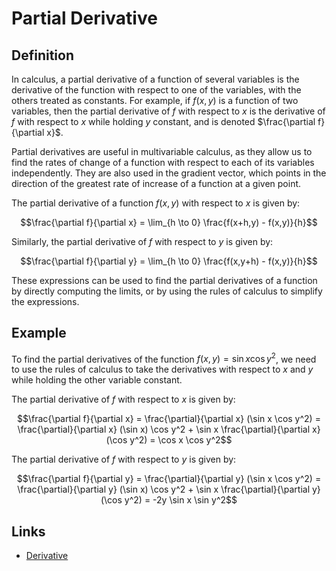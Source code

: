 # Partial Derivative

## Definition

In calculus, a partial derivative of a function of several variables is the derivative of the function with respect to one of the variables, with the others treated as constants. For example, if $f(x,y)$ is a function of two variables, then the partial derivative of $f$ with respect to $x$ is the derivative of $f$ with respect to $x$ while holding $y$ constant, and is denoted $\frac{\partial f}{\partial x}$.

Partial derivatives are useful in multivariable calculus, as they allow us to find the rates of change of a function with respect to each of its variables independently. They are also used in the gradient vector, which points in the direction of the greatest rate of increase of a function at a given point.

The partial derivative of a function $f(x,y)$ with respect to $x$ is given by:

$$\frac{\partial f}{\partial x} = \lim_{h \to 0} \frac{f(x+h,y) - f(x,y)}{h}$$

Similarly, the partial derivative of $f$ with respect to $y$ is given by:

$$\frac{\partial f}{\partial y} = \lim_{h \to 0} \frac{f(x,y+h) - f(x,y)}{h}$$

These expressions can be used to find the partial derivatives of a function by directly computing the limits, or by using the rules of calculus to simplify the expressions.

## Example

To find the partial derivatives of the function $f(x,y) = \sin x \cos y^2$, we need to use the rules of calculus to take the derivatives with respect to $x$ and $y$ while holding the other variable constant.

The partial derivative of $f$ with respect to $x$ is given by:

$$\frac{\partial f}{\partial x} = \frac{\partial}{\partial x} (\sin x \cos y^2) = \frac{\partial}{\partial x} (\sin x) \cos y^2 + \sin x \frac{\partial}{\partial x} (\cos y^2) = \cos x \cos y^2$$

The partial derivative of $f$ with respect to $y$ is given by:

$$\frac{\partial f}{\partial y} = \frac{\partial}{\partial y} (\sin x \cos y^2) = \frac{\partial}{\partial y} (\sin x) \cos y^2 + \sin x \frac{\partial}{\partial y} (\cos y^2) = -2y \sin x \sin y^2$$


## Links
- [Derivative](Derivative.md)
